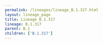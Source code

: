```yaml
---
permalink: /lineages/lineage_B.1.317.html
layout: lineage_page
title: Lineage B.1.317
lineage: B.1.317
parent: B.1
children: ['B.1.317']
---
```

